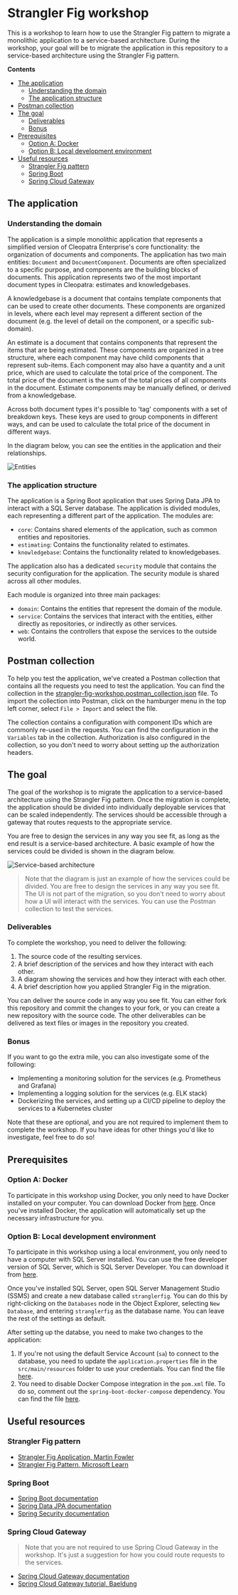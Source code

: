 # Strangler Fig workshop
This is a workshop to learn how to use the Strangler Fig pattern to migrate a monolithic application to a service-based architecture. During the workshop, your goal will be to migrate the application in this repository to a service-based architecture using the Strangler Fig pattern.

**Contents**
- [The application](#the-application)
  - [Understanding the domain](#understanding-the-domain)
  - [The application structure](#the-application-structure)
- [Postman collection](#postman-collection)
- [The goal](#the-goal)
  - [Deliverables](#deliverables)
  - [Bonus](#bonus)
- [Prerequisites](#prerequisites)
  - [Option A: Docker](#option-a-docker)
  - [Option B: Local development environment](#option-b-local-development-environment)
- [Useful resources](#useful-resources)
    - [Strangler Fig pattern](#strangler-fig-pattern)
    - [Spring Boot](#spring-boot)
    - [Spring Cloud Gateway](#spring-cloud-gateway)

## The application
### Understanding the domain
The application is a simple monolithic application that represents a simplified version of Cleopatra Enterprise's core functionality: the organization of documents and components. The application has two main entities: `Document` and `DocumentComponent`. Documents are often specialized to a specific purpose, and components are the building blocks of documents. This application represents two of the most important document types in Cleopatra: estimates and knowledgebases.

A knowledgebase is a document that contains template components that can be used to create other documents. These components are organized in levels, where each level may represent a different section of the document (e.g. the level of detail on the component, or a specific sub-domain).

An estimate is a document that contains components that represent the items that are being estimated. These components are organized in a tree structure, where each component may have child components that represent sub-items. Each component may also have a quantity and a unit price, which are used to calculate the total price of the component. The total price of the document is the sum of the total prices of all components in the document. Estimate components may be manually defined, or derived from a knowledgebase.

Across both document types it's possible to 'tag' components with a set of breakdown keys. These keys are used to group components in different ways, and can be used to calculate the total price of the document in different ways.

In the diagram below, you can see the entities in the application and their relationships. 

![Entities](./strangler-fig-workshop-entities.png)

### The application structure
The application is a Spring Boot application that uses Spring Data JPA to interact with a SQL Server database. The application is divided modules, each representing a different part of the application. The modules are:
- `core`: Contains shared elements of the application, such as common entities and repositories.
- `estimating`: Contains the functionality related to estimates.
- `knowledgebase`: Contains the functionality related to knowledgebases.

The application also has a dedicated `security` module that contains the security configuration for the application. The security module is shared across all other modules.

Each module is organized into three main packages:
- `domain`: Contains the entities that represent the domain of the module.
- `service`: Contains the services that interact with the entities, either directly as repositories, or indirectly as other services.
- `web`: Contains the controllers that expose the services to the outside world.

## Postman collection
To help you test the application, we've created a Postman collection that contains all the requests you need to test the application. You can find the collection in the [strangler-fig-workshop.postman_collection.json](strangler-fig-workshop.postman_collection.json) file. To import the collection into Postman, click on the hamburger menu in the top left corner, select `File > Import` and select the file.

The collection contains a configuration with component IDs which are commonly re-used in the requests. You can find the configuration in the `Variables` tab in the collection. Authorization is also configured in the collection, so you don't need to worry about setting up the authorization headers.

## The goal
The goal of the workshop is to migrate the application to a service-based architecture using the Strangler Fig pattern. Once the migration is complete, the application should be divided into individually deployable services that can be scaled independently. The services should be accessible through a gateway that routes requests to the appropriate service. 

You are free to design the services in any way you see fit, as long as the end result is a service-based architecture. A basic example of how the services could be divided is shown in the diagram below.

![Service-based architecture](./strangler-fig-workshop-service-based-architecture.png)

> Note that the diagram is just an example of how the services could be divided. You are free to design the services in any way you see fit. The UI is not part of the migration, so you don't need to worry about how a UI will interact with the services. You can use the Postman collection to test the services.

### Deliverables
To complete the workshop, you need to deliver the following:
1. The source code of the resulting services.
2. A brief description of the services and how they interact with each other.
3. A diagram showing the services and how they interact with each other.
4. A brief description how you applied Strangler Fig in the migration.

You can deliver the source code in any way you see fit. You can either fork this repository and commit the changes to your fork, or you can create a new repository with the source code. The other deliverables can be delivered as text files or images in the repository you created.

### Bonus
If you want to go the extra mile, you can also investigate some of the following:
- Implementing a monitoring solution for the services (e.g. Prometheus and Grafana)
- Implementing a logging solution for the services (e.g. ELK stack)
- Dockerizing the services, and setting up a CI/CD pipeline to deploy the services to a Kubernetes cluster

Note that these are optional, and you are not required to implement them to complete the workshop. If you have ideas for other things you'd like to investigate, feel free to do so!

## Prerequisites
### Option A: Docker
To participate in this workshop using Docker, you only need to have Docker installed on your computer. You can download Docker from [here](https://www.docker.com/products/docker-desktop). Once you've installed Docker, the application will automatically set up the necessary infrastructure for you.

### Option B: Local development environment
To participate in this workshop using a local environment, you only need to have a computer with SQL Server installed. You can use the free developer version of SQL Server, which is SQL Server Developer. You can download it from [here](https://www.microsoft.com/en-us/sql-server/sql-server-downloads).

Once you've installed SQL Server, open SQL Server Management Studio (SSMS) and create a new database called `stranglerfig`. You can do this by right-clicking on the `Databases` node in the Object Explorer, selecting `New Database`, and entering `stranglerfig` as the database name. You can leave the rest of the settings as default.

After setting up the databse, you need to make two changes to the application:
1. If you're not using the default Service Account (`sa`) to connect to the database, you need to update the `application.properties` file in the `src/main/resources` folder to use your credentials. You can find the file [here](src/main/resources/application.properties).
2. You need to disable Docker Compose integration in the `pom.xml` file. To do so, comment out the `spring-boot-docker-compose` dependency. You can find the file [here](pom.xml).

## Useful resources
### Strangler Fig pattern
- [Strangler Fig Application, Martin Fowler](https://martinfowler.com/bliki/StranglerFigApplication.html)
- [Strangler Fig Pattern, Microsoft Learn](https://learn.microsoft.com/en-us/azure/architecture/patterns/strangler-fig)

### Spring Boot
- [Spring Boot documentation](https://docs.spring.io/spring-boot/index.html)
- [Spring Data JPA documentation](https://docs.spring.io/spring-data/jpa/reference/)
- [Spring Security documentation](https://docs.spring.io/spring-security/reference/)

### Spring Cloud Gateway

> Note that you are not required to use Spring Cloud Gateway in the workshop. It's just a suggestion for how you could route requests to the services.

- [Spring Cloud Gateway documentation](https://docs.spring.io/spring-security/reference/)
- [Spring Cloud Gateway tutorial, Baeldung](https://www.baeldung.com/spring-cloud-gateway)
